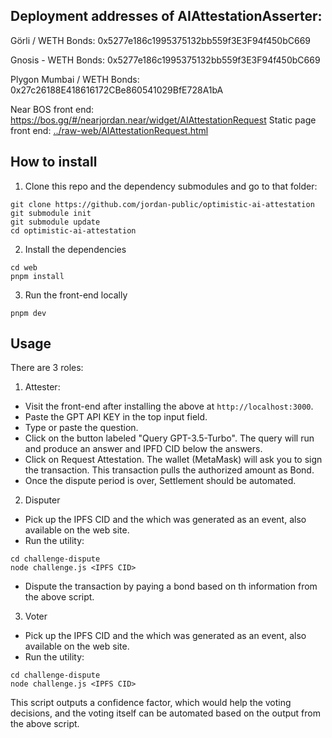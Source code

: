 ## Deployment addresses of AIAttestationAsserter:

Görli / WETH Bonds: 0x5277e186c1995375132bb559f3E3F94f450bC669

Gnosis - WETH Bonds: 0x5277e186c1995375132bb559f3E3F94f450bC669

Plygon Mumbai / WETH Bonds: 0x27c26188E418616172CBe860541029BfE728A1bA

Near BOS front end: https://bos.gg/#/nearjordan.near/widget/AIAttestationRequest
Static page front end: [../raw-web/AIAttestationRequest.html](../raw-web/AIAttestationRequest.html)

## How to install

1. Clone this repo and the dependency submodules and go to that folder:
```
git clone https://github.com/jordan-public/optimistic-ai-attestation
git submodule init
git submodule update
cd optimistic-ai-attestation
```

2. Install the dependencies
```
cd web
pnpm install
```

3. Run the front-end locally
```
pnpm dev
```

## Usage

There are 3 roles:
1. Attester:
-  Visit the front-end after installing the above at ```http://localhost:3000```. 
- Paste the GPT API KEY in the top input field.
- Type or paste the question.
- Click on the button labeled "Query GPT-3.5-Turbo". The query will run and produce an answer and IPFD CID below the answers.
- Click on Request Attestation. The wallet (MetaMask) will ask you to sign the transaction. This transaction pulls the authorized amount as Bond.
- Once the dispute period is over, Settlement should be automated. 

2. Disputer
- Pick up the IPFS CID and the which was generated as an event, also available on the web site.
- Run the utility:
```
cd challenge-dispute
node challenge.js <IPFS CID>
```
- Dispute the transaction by paying a bond based on th information from the above script.


3. Voter
- Pick up the IPFS CID and the which was generated as an event, also available on the web site.
- Run the utility:
```
cd challenge-dispute
node challenge.js <IPFS CID>
```
This script outputs a confidence factor, which would help the voting decisions, and the voting itself can be automated based on the output from the above script.